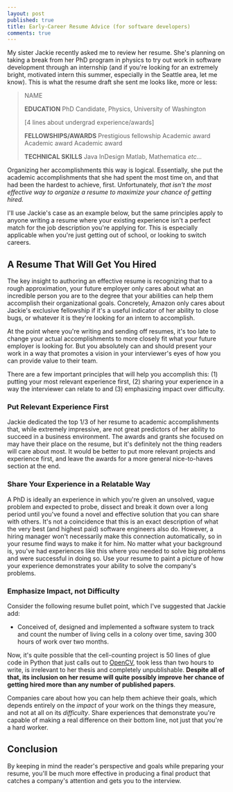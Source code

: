 ```yaml
---
layout: post
published: true
title: Early-Career Resume Advice (for software developers)
comments: true
---
```


My sister Jackie recently asked me to review her resume. She's planning on taking a break from her PhD program in physics to try out work in software development through an internship (and if you're looking for an extremely bright, motivated intern this summer, especially in the Seattle area, let me know). This is what the resume draft she sent me looks like, more or less:

> NAME
> 
> **EDUCATION**
> PhD Candidate, Physics, University of Washington
> 
> [4 lines about undergrad experience/awards]
>
> **FELLOWSHIPS/AWARDS**
> Prestigious fellowship
> Academic award
> Academic award
> Academic award
> 
> **TECHNICAL SKILLS**
> Java
> InDesign
> Matlab, Mathematica
> *etc...*

Organizing her accomplishments this way is logical. Essentially, she put the academic accomplishments that she had spent the most time on, and that had been the hardest to achieve, first. Unfortunately, *that isn't the most effective way to organize a resume to maximize your chance of getting hired.*

I'll use Jackie's case as an example below, but the same principles apply to anyone writing a resume where your existing experience isn't a perfect match for the job description you're applying for. This is especially applicable when you're just getting out of school, or looking to switch careers.

## A Resume That Will Get You Hired

The key insight to authoring an effective resume is recognizing that to a rough approximation, your future employer only cares about what an incredible person you are to the degree that your abilities can help them accomplish their organizational goals. Concretely, Amazon only cares about Jackie's exclusive fellowship if it's a useful indicator of her ability to close bugs, or whatever it is they're looking for an intern to accomplish.

At the point where you're writing and sending off resumes, it's too late to change your actual accomplishments to more closely fit what your future employer is looking for. But you absolutely can and should present your work in a way that promotes a vision in your interviewer's eyes of how you can provide value to their team.

There are a few important principles that will help you accomplish this: (1) putting your most relevant experience first, (2) sharing your experience in a way the interviewer can relate to and (3) emphasizing impact over difficulty.

### Put Relevant Experience First

Jackie dedicated the top 1/3 of her resume to academic accomplishments that, while extremely impressive, are not great predictors of her ability to succeed in a business environment. The awards and grants she focused on may have their place on the resume, but it's definitely not the thing readers will care about most. It would be better to put more relevant projects and experience first, and leave the awards for a more general nice-to-haves section at the end.

### Share Your Experience in a Relatable Way

A PhD is ideally an experience in which you're given an unsolved, vague problem and expected to probe, dissect and break it down over a long period until you've found a novel and effective solution that you can share with others. It's not a coincidence that this is an exact description of what the very best (and highest paid) software engineers also do. However, a hiring manager won't necessarily make this connection automatically, so in your resume find ways to make it for him. No matter what your background is, you've had experiences like this where you needed to solve big problems and were successful in doing so. Use your resume to paint a picture of how your experience demonstrates your ability to solve the company's problems.

### Emphasize Impact, not Difficulty

Consider the following resume bullet point, which I've suggested that Jackie add:

 - Conceived of, designed and implemented a software system to track and count the number of living cells in a colony over time, saving 300 hours of work over two months.

Now, it's quite possible that the cell-counting project is 50 lines of glue code in Python that just calls out to [OpenCV](http://opencv.org/), took less than two hours to write, is irrelevant to her thesis and completely unpublishable. **Despite all of that, its inclusion on her resume will quite possibly improve her chance of getting hired more than any number of published papers**. 

Companies care about how you can help them achieve their goals, which depends entirely on the *impact* of your work on the things they measure, and not at all on its *difficulty*. Share experiences that demonstrate you're capable of making a real difference on their bottom line, not just that you're a hard worker.

## Conclusion

By keeping in mind the reader's perspective and goals while preparing your resume, you'll be much more effective in producing a final product that catches a company's attention and gets you to the interview.
